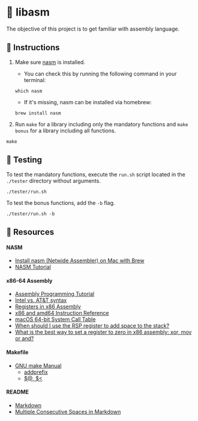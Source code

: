 # :large_orange_diamond: libasm

The objective of this project is to get familiar with assembly language.

## :small_orange_diamond: Instructions

1. Make sure [nasm](https://www.nasm.us/) is installed.
	- You can check this by running the following command in your terminal:
	```
	which nasm
	```
	- If it's missing, nasm can be installed via homebrew:
	```
	brew install nasm
	```

2. Run `make` for a library including only the mandatory functions and `make bonus` for a library including all functions.
```
make
```

## :small_orange_diamond: Testing

To test the mandatory functions, execute the `run.sh` script located in the `./tester` directory without arguments.
```
./tester/run.sh
```

To test the bonus functions, add the `-b` flag.
```
./tester/run.sh -b
```

## :small_orange_diamond: Resources
#### NASM
- [Install nasm (Netwide Assembler) on Mac with Brew](https://brewinstall.org/install-nasm-on-mac-with-brew/)
- [NASM Tutorial](https://cs.lmu.edu/~ray/notes/nasmtutorial/)
#### x86-64 Assembly
- [Assembly Programming Tutorial](https://www.tutorialspoint.com/assembly_programming/index.htm)
- [Intel vs. AT&T syntax](http://staffwww.fullcoll.edu/aclifton/courses/cs241/syntax.html)
- [Registers in x86 Assembly](https://www.cs.uaf.edu/2017/fall/cs301/lecture/09_11_registers.html)
- [x86 and amd64 Instruction Reference](https://www.felixcloutier.com/x86/index.html)
- [macOS 64-bit System Call Table](https://fossies.org/linux/radare/libr/syscall/d/darwin-x86-64.sdb.txt)
- [When should I use the RSP register to add space to the stack?](https://stackoverflow.com/questions/55422522/when-should-i-use-the-rsp-register-to-add-space-to-the-stack)
- [What is the best way to set a register to zero in x86 assembly: xor, mov or and?](https://stackoverflow.com/questions/33666617/what-is-the-best-way-to-set-a-register-to-zero-in-x86-assembly-xor-mov-or-and)
#### Makefile
- [GNU make Manual](https://www.gnu.org/software/make/manual/make.html)
    - [addprefix](https://www.gnu.org/software/make/manual/make.html#File-Name-Functions)
    - [$@, $<](https://www.gnu.org/software/make/manual/html_node/Automatic-Variables.html#Automatic-Variables)
#### README
- [Markdown](https://docs.github.com/en/github/writing-on-github/getting-started-with-writing-and-formatting-on-github/basic-writing-and-formatting-syntax)
- [Multiple Consecutive Spaces in Markdown](https://steemit.com/markdown/@jamesanto/how-to-add-multiple-spaces-between-texts-in-markdown)